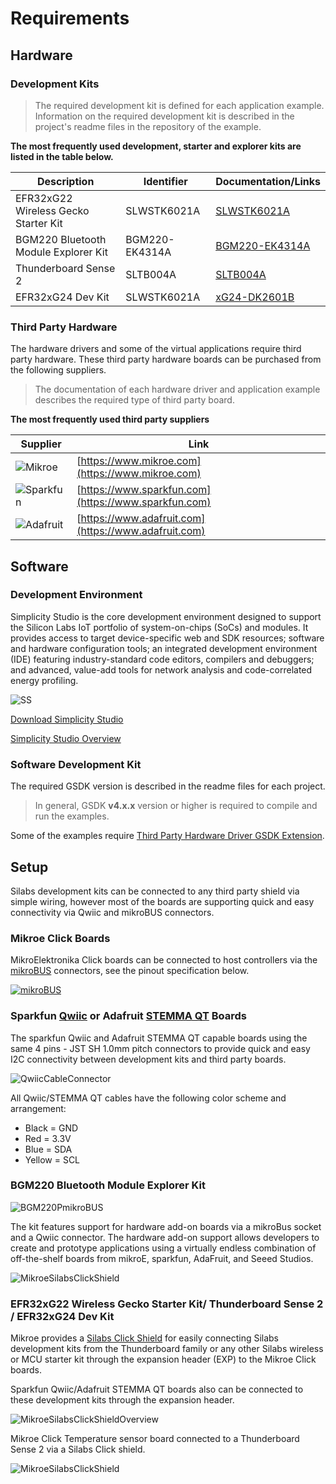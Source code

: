 # Requirements

## Hardware

### Development Kits
> The required development kit is defined for each application example. Information on the required development kit is described in the project's readme files in the repository of the example.


**The most frequently used development, starter and explorer kits are listed in the table below.**

|Description|Identifier|Documentation/Links|
| --- | --- | --- |
|EFR32xG22 Wireless Gecko Starter Kit|SLWSTK6021A|[SLWSTK6021A](https://www.silabs.com/development-tools/wireless/efr32xg22-wireless-starter-kit?tab=overview)|
|BGM220 Bluetooth Module Explorer Kit|BGM220-EK4314A|[BGM220-EK4314A](https://www.silabs.com/development-tools/wireless/bluetooth/bgm220-explorer-kit?tab=overview)|
|Thunderboard Sense 2|SLTB004A|[SLTB004A](https://www.silabs.com/development-tools/thunderboard/thunderboard-sense-two-kit?tab=overview)|
|EFR32xG24 Dev Kit|SLWSTK6021A|[xG24-DK2601B](hhttps://www.silabs.com/development-tools/wireless/efr32xg24-dev-kit?tab=overview)|

### Third Party Hardware

The hardware drivers and some of the virtual applications require third party hardware. These third party hardware boards can be purchased from the following suppliers. 

> The documentation of each hardware driver and application example describes the required type of third party board.

**The most frequently used third party suppliers**


|Supplier|Link|
| --- | --- |
|![Mikroe](doc/mikroe_logo.png)|[https://www.mikroe.com](https://www.mikroe.com)|
|![Sparkfun](doc/sparkfun_logo.png)|[https://www.sparkfun.com](https://www.sparkfun.com)|
|![Adafruit](doc/adafruit_logo.png)|[https://www.adafruit.com](https://www.adafruit.com)|


## Software

### Development Environment
Simplicity Studio is the core development environment designed to support the Silicon Labs IoT portfolio of system-on-chips (SoCs) and modules. It provides access to target device-specific web and SDK resources; software and hardware configuration tools; an integrated development environment (IDE) featuring industry-standard code editors, compilers and debuggers; and advanced, value-add tools for network analysis and code-correlated energy profiling.

![SS](doc/ss.png)

[Download Simplicity Studio](https://www.silabs.com/developers/simplicity-studio)

[Simplicity Studio Overview](https://docs.silabs.com/simplicity-studio-5-users-guide/latest/ss-5-users-guide-overview/)

### Software Development Kit

The required GSDK version is described in the readme files for each project.

 > In general, GSDK **v4.x.x** version or higher is required to compile and run the examples.

 Some of the examples require 
 [Third Party Hardware Driver GSDK Extension](https://github.com/SiliconLabs/platform_hardware_drivers_sdk_extensions).

## Setup

Silabs development kits can be connected to any third party shield via simple wiring, however most of the boards are supporting quick and easy connectivity via Qwiic and mikroBUS connectors.

### Mikroe Click Boards

MikroElektronika Click boards can be connected to host controllers via the [mikroBUS](https://download.mikroe.com/documents/standards/mikrobus/mikrobus-standard-specification-v200.pdf) connectors, see the pinout specification below.

[![mikroBUS](doc/mikroe_microbus.png)](https://download.mikroe.com/documents/standards/mikrobus/mikrobus-standard-specification-v200.pdf)


### Sparkfun [Qwiic]() or Adafruit [STEMMA QT](https://learn.adafruit.com/introducing-adafruit-stemma-qt/what-is-stemma-qt) Boards

The sparkfun Qwiic and Adafruit STEMMA QT capable boards using the same 4 pins - JST SH 1.0mm pitch connectors to provide quick and easy I2C connectivity between development kits and third party boards.

![QwiicCableConnector](doc/qwiic_cable_connector.png)

All Qwiic/STEMMA QT cables have the following color scheme and arrangement:
- Black = GND
- Red = 3.3V
- Blue = SDA
- Yellow = SCL

### BGM220 Bluetooth Module Explorer Kit

![BGM220PmikroBUS](doc/bgm220p_connectors.png)

The kit features support for hardware add-on boards via a mikroBus socket and a Qwiic connector. The hardware add-on support allows developers to create and prototype applications using a virtually endless combination of off-the-shelf boards from mikroE, sparkfun, AdaFruit, and Seeed Studios.

![MikroeSilabsClickShield](doc/bgm220p_connection.png)


### EFR32xG22 Wireless Gecko Starter Kit/ Thunderboard Sense 2 / EFR32xG24 Dev Kit

Mikroe provides a [Silabs Click Shield](https://www.mikroe.com/silabs-click-shield) for easily connecting Silabs development kits from the Thunderboard family or any other Silabs wireless or MCU starter kit through the expansion header (EXP) to the Mikroe Click boards.

Sparkfun Qwiic/Adafruit STEMMA QT boards also can be connected to these development kits through the expansion header.

![MikroeSilabsClickShieldOverview](doc/mikroe_click_shield_overview.png)

Mikroe Click Temperature sensor board connected to a Thunderboard Sense 2 via a Silabs Click shield. 

![MikroeSilabsClickShield](doc/mikroe_click_shield.png)
